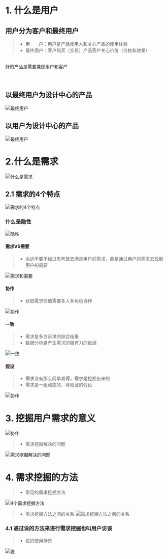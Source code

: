 # 1. 什么是用户

## 用户分为客户和最终用户

>+ 用&nbsp; &nbsp;&nbsp; &nbsp;&nbsp;户：用户是产品使用人和关心产品的使用体验
>+ 最终用户：客户购买（交易）产品客户关心价值（价格和效果）

<br>好的产品是需要兼顾用户和客户</br>
<br></br>

## 以最终用户为设计中心的产品

![最终用户](/商业模式分析和需求挖掘/商业分析-需求挖掘图片/以最终客户为中心设计的产品.png)

## 以用户为设计中心的产品

![最终用户](/商业模式分析和需求挖掘/商业分析-需求挖掘图片/以客户为中心设计的产品.png)


# 2.什么是需求

![什么是需求](/商业模式分析和需求挖掘/商业分析-需求挖掘图片/需求的本质.png)

## 2.1 需求的4个特点

![需求的4个特点](/商业模式分析和需求挖掘/商业分析-需求挖掘图片/需求的4个特点.png)


### 什么是隐性

![隐性](/商业模式分析和需求挖掘/商业分析-需求挖掘图片/隐性-找到“需求背后的需要”.png)


#### 需求VS需要
>+ 永远不要不经过思考就去满足用户的需求，而是通过用户的需求去找到用户的需要

![需求和需要](/商业模式分析和需求挖掘/商业分析-需求挖掘图片/需求VS需要.png)


#### 协作
>+ 获取需求价值需要多人多角色协作

![协作](/商业模式分析和需求挖掘/商业分析-需求挖掘图片/协作.png)



#### 一致
>+ 需求是多方诉求的综合结果
>+ 数据分析是产生需求的强有力的依据

![一致](/商业模式分析和需求挖掘/商业分析-需求挖掘图片/一致性.png)

#### 假设
>+ 需求没有那么简单易得，需求是挖掘出来的
>+ 需求是一组动态的、待验证的假设

![协作](/商业模式分析和需求挖掘/商业分析-需求挖掘图片/假设.png)



# 3. 挖掘用户需求的意义

![协作](/商业模式分析和需求挖掘/商业分析-需求挖掘图片/软件产品的需求条件.png)

>+ 需求挖掘解决的问题

![需求挖掘解决的问题](/商业模式分析和需求挖掘/商业分析-需求挖掘图片/需求挖掘解决的问题.png)



# 4. 需求挖掘的方法
 
 >+ 常见的需求挖掘方法



![4个需求挖掘方法](/商业模式分析和需求挖掘/商业分析-需求挖掘图片/常见的4个需求挖掘方法.png)

>+ 需求挖掘方法之间的关系
![需求挖掘方法之间的关系](/商业模式分析和需求挖掘/商业分析-需求挖掘图片/需求挖掘方法的关系.png)


### 4.1 通过说的方法来进行需求挖掘也叫用户访谈

>+ 说的使用场景

![说](/商业模式分析和需求挖掘/商业分析-需求挖掘图片/通过说的挖掘需求方法.png)
